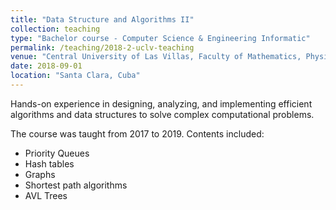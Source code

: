 ```yaml
---
title: "Data Structure and Algorithms II"
collection: teaching
type: "Bachelor course - Computer Science & Engineering Informatic"
permalink: /teaching/2018-2-uclv-teaching
venue: "Central University of Las Villas, Faculty of Mathematics, Physics, and Informatics"
date: 2018-09-01
location: "Santa Clara, Cuba"
---
```


Hands-on experience in designing, analyzing, and implementing efficient algorithms and data structures to solve complex computational problems.

The course was taught from 2017 to 2019. Contents included:

* Priority Queues
* Hash tables
* Graphs
* Shortest path algorithms
* AVL Trees
